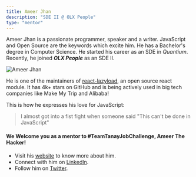 ```yaml
---
title: Ameer Jhan
description: "SDE II @ OLX People"
type: "mentor"
---
```


Ameer Jhan is a passionate programmer, speaker and a writer. JavaScript and Open Source are the keywords which excite him. He has a Bachelor's degree in Computer Science. He started his career as an SDE in _Quantium_. Recently, he joined **_OLX People_** as an SDE II.

![Ameer Jhan](https://user-images.githubusercontent.com/33570551/81051102-c9ef2b80-8ede-11ea-8d49-1d8f98dab7bc.jpg)

He is one of the maintainers of [react-lazyload](https://github.com/twobin/react-lazyload), an open source react module. It has 4k+ stars on GitHub and is being actively used in big tech companies like Make My Trip and Alibaba!

This is how he expresses his love for JavaScript:
> I almost got into a fist fight when someone said "This can't be done in JavaScript"


#### We Welcome you as a mentor to #TeamTanayJobChallenge, Ameer The Hacker!

- Visit his [website](https://ameerthehacker.me) to know more about him.
- Connect with him on [LinkedIn](https://www.linkedin.com/in/ameerthehacker/).
- Follow him on [Twitter](https://twitter.com/ameerthehacker).
